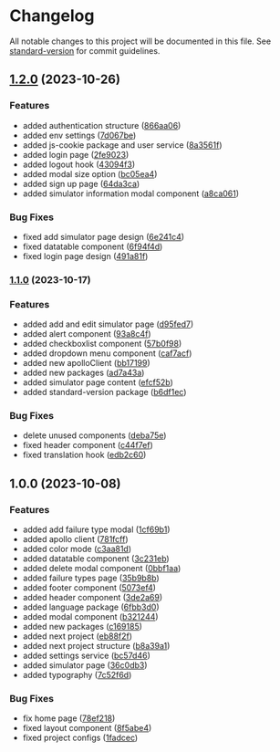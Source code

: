 # Changelog

All notable changes to this project will be documented in this file. See [standard-version](https://github.com/conventional-changelog/standard-version) for commit guidelines.

## [1.2.0](https://github.com/AyberkCakar/dlbad-nextjs-web/compare/v1.1.0...v1.2.0) (2023-10-26)


### Features

* added authentication structure ([866aa06](https://github.com/AyberkCakar/dlbad-nextjs-web/commit/866aa0640bec9970aff41212cac11b4d161ae4f2))
* added env settings ([7d067be](https://github.com/AyberkCakar/dlbad-nextjs-web/commit/7d067beb13b6bbdd1bb75a43599b823fe95177d3))
* added js-cookie package and user service ([8a3561f](https://github.com/AyberkCakar/dlbad-nextjs-web/commit/8a3561f1ae6952434abbe400b392bf4abd02d487))
* added login page ([2fe9023](https://github.com/AyberkCakar/dlbad-nextjs-web/commit/2fe9023f838983a87c8f09364cc5c65aed106287))
* added logout hook ([43094f3](https://github.com/AyberkCakar/dlbad-nextjs-web/commit/43094f319500e69042758e58f41c2cad77584fc1))
* added modal size option ([bc05ea4](https://github.com/AyberkCakar/dlbad-nextjs-web/commit/bc05ea43224432b78605501b59a09e4f8039b541))
* added sign up page ([64da3ca](https://github.com/AyberkCakar/dlbad-nextjs-web/commit/64da3ca6f0fc82d52ea849666932632aeed09c75))
* added simulator information modal component ([a8ca061](https://github.com/AyberkCakar/dlbad-nextjs-web/commit/a8ca061cb430ef4c092ef0c7eb7d4180296e2dca))


### Bug Fixes

* fixed add simulator page design ([6e241c4](https://github.com/AyberkCakar/dlbad-nextjs-web/commit/6e241c40d027ab326c6ab45ba7a4b866909a88f0))
* fixed datatable component ([6f94f4d](https://github.com/AyberkCakar/dlbad-nextjs-web/commit/6f94f4d9490d5e3907ebfd6bd44ce755748f3e96))
* fixed login page design ([491a81f](https://github.com/AyberkCakar/dlbad-nextjs-web/commit/491a81fe3f02831dca2999158bc781367d2a881d))

### [1.1.0](https://github.com/AyberkCakar/dlbad-nextjs-web/compare/v1.0.0...v1.1.0) (2023-10-17)


### Features

* added add and edit simulator page ([d95fed7](https://github.com/AyberkCakar/dlbad-nextjs-web/commit/d95fed7f0dc95be2207c62ea4696ef5a6331d29d))
* added alert component ([93a8c4f](https://github.com/AyberkCakar/dlbad-nextjs-web/commit/93a8c4fb2a59a8b54f7f50e459906fa7ead90ae9))
* added checkboxlist component ([57b0f98](https://github.com/AyberkCakar/dlbad-nextjs-web/commit/57b0f98c7e94160f18869fb4e19fac1e9c1ef866))
* added dropdown menu component ([caf7acf](https://github.com/AyberkCakar/dlbad-nextjs-web/commit/caf7acf41d651573db6eb2ded78085da0894bc5f))
* added new apolloClient ([bb17199](https://github.com/AyberkCakar/dlbad-nextjs-web/commit/bb171995cd6cda1fcf0fc1d385dafdf89c1b353d))
* added new packages ([ad7a43a](https://github.com/AyberkCakar/dlbad-nextjs-web/commit/ad7a43ab563387361bd9c8c854175528ea1eb3a4))
* added simulator page content ([efcf52b](https://github.com/AyberkCakar/dlbad-nextjs-web/commit/efcf52bcaffcd583609efa2adfb50585c098b902))
* added standard-version package ([b6df1ec](https://github.com/AyberkCakar/dlbad-nextjs-web/commit/b6df1ec058e0dfada2d4e8772692f1c77ef8b8ef))


### Bug Fixes

* delete unused components ([deba75e](https://github.com/AyberkCakar/dlbad-nextjs-web/commit/deba75e4275d5814de62548f0aa09dc0b3a719db))
* fixed header component ([c44f7ef](https://github.com/AyberkCakar/dlbad-nextjs-web/commit/c44f7ef35dcee2c581d7ac0adc0f51b93948a983))
* fixed translation hook ([edb2c60](https://github.com/AyberkCakar/dlbad-nextjs-web/commit/edb2c60004aa09899a266ddbc2d148843162a1bc))

## 1.0.0 (2023-10-08)


### Features

* added add failure type modal ([1cf69b1](https://github.com/AyberkCakar/dlbad-nextjs-web/commit/1cf69b1b2b95974c4e3e122c5c4074797b72e74b))
* added apollo client ([781fcff](https://github.com/AyberkCakar/dlbad-nextjs-web/commit/781fcff4b572532827a7628fbfd75011222a6a4d))
* added color mode ([c3aa81d](https://github.com/AyberkCakar/dlbad-nextjs-web/commit/c3aa81d0f1b2e624d93591ac2e90fa7fc9ea3a67))
* added datatable component ([3c231eb](https://github.com/AyberkCakar/dlbad-nextjs-web/commit/3c231ebd7493d4648b49dde68dcdd0165fa730a2))
* added delete modal component ([0bbf1aa](https://github.com/AyberkCakar/dlbad-nextjs-web/commit/0bbf1aac4a8e15a91716b084c83365f4a09dad7b))
* added failure types page ([35b9b8b](https://github.com/AyberkCakar/dlbad-nextjs-web/commit/35b9b8b59ae064ce5304f24ffb64a3204c5bf916))
* added footer component ([5073ef4](https://github.com/AyberkCakar/dlbad-nextjs-web/commit/5073ef434de3351ff669a5c330d510bde49ac9fd))
* added header component ([3de2a69](https://github.com/AyberkCakar/dlbad-nextjs-web/commit/3de2a692cecfb3c543448d236bbe109629a2387e))
* added language package ([6fbb3d0](https://github.com/AyberkCakar/dlbad-nextjs-web/commit/6fbb3d0bb43bad7d92fcc729f482cd91805c5576))
* added modal component ([b321244](https://github.com/AyberkCakar/dlbad-nextjs-web/commit/b3212449cfef8275b836390cbc61cd2d5649d43b))
* added new packages ([c169185](https://github.com/AyberkCakar/dlbad-nextjs-web/commit/c169185ad35c029cee24a8d0d9657d9f27780cfc))
* added next project ([eb88f2f](https://github.com/AyberkCakar/dlbad-nextjs-web/commit/eb88f2f6b563a75e8ca3c11e501c2e91f47e7d9c))
* added next project structure ([b8a39a1](https://github.com/AyberkCakar/dlbad-nextjs-web/commit/b8a39a192d99a49e96158ffad6dfdd7a60e6bce1))
* added settings service ([bc57d46](https://github.com/AyberkCakar/dlbad-nextjs-web/commit/bc57d46465d75adf9ef5604d530935cfa89e24b7))
* added simulator page ([36c0db3](https://github.com/AyberkCakar/dlbad-nextjs-web/commit/36c0db3fd7bf2d6cf37ab8df5a2c778ecb2fe8f2))
* added typography ([7c52f6d](https://github.com/AyberkCakar/dlbad-nextjs-web/commit/7c52f6da47b32399e3134ad71c522ccb0ed1138f))


### Bug Fixes

* fix home page ([78ef218](https://github.com/AyberkCakar/dlbad-nextjs-web/commit/78ef2185d9e7002069f18217d9c284b4f162d4bb))
* fixed layout component ([8f5abe4](https://github.com/AyberkCakar/dlbad-nextjs-web/commit/8f5abe48043836cd6f591130f68fe2acffbc168f))
* fixed project configs ([1fadcec](https://github.com/AyberkCakar/dlbad-nextjs-web/commit/1fadceca8bf40e44160f75be509250e523e81402))
